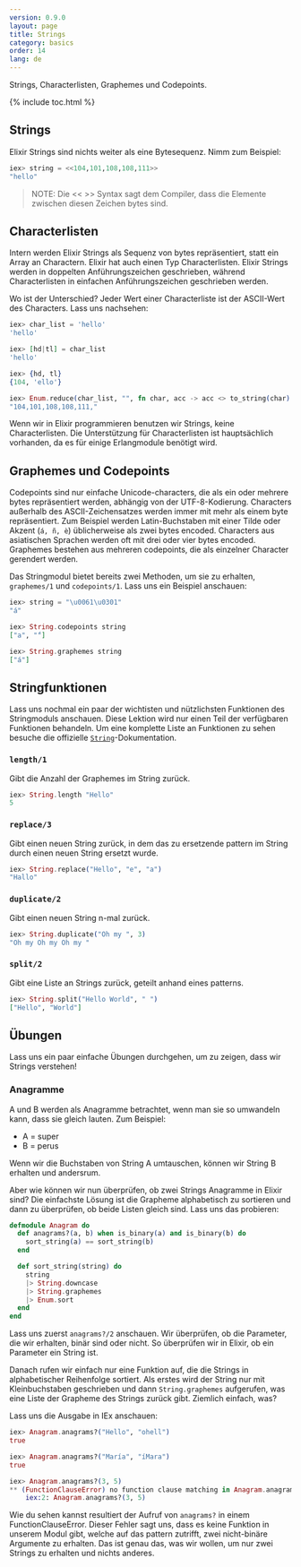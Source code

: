 ```yaml
---
version: 0.9.0
layout: page
title: Strings
category: basics
order: 14
lang: de
---
```


Strings, Characterlisten, Graphemes und Codepoints.

{% include toc.html %}

## Strings

Elixir Strings sind nichts weiter als eine Bytesequenz. Nimm zum Beispiel:

```elixir
iex> string = <<104,101,108,108,111>>
"hello"
```

>NOTE: Die << >> Syntax sagt dem Compiler, dass die Elemente zwischen diesen Zeichen bytes sind.

## Characterlisten

Intern werden Elixir Strings als Sequenz von bytes repräsentiert, statt ein Array an Charactern. Elixir hat auch einen Typ Characterlisten. Elixir Strings werden in doppelten Anführungszeichen geschrieben, während Characterlisten in einfachen Anführungszeichen geschrieben werden.

Wo ist der Unterschied? Jeder Wert einer Characterliste ist der ASCII-Wert des Characters. Lass uns nachsehen:

```elixir
iex> char_list = 'hello'
'hello'

iex> [hd|tl] = char_list
'hello'

iex> {hd, tl}
{104, 'ello'}

iex> Enum.reduce(char_list, "", fn char, acc -> acc <> to_string(char) <> "," end)
"104,101,108,108,111,"
```

Wenn wir in Elixir programmieren benutzen wir Strings, keine Characterlisten. Die Unterstützung für Characterlisten ist hauptsächlich vorhanden, da es für einige Erlangmodule benötigt wird.

## Graphemes und Codepoints

Codepoints sind nur einfache Unicode-characters, die als ein oder mehrere bytes repräsentiert werden, abhängig von der UTF-8-Kodierung. Characters außerhalb des ASCII-Zeichensatzes werden immer mit mehr als einem byte repräsentiert. Zum Beispiel werden Latin-Buchstaben mit einer Tilde oder Akzent (`á, ñ, è`) üblicherweise als zwei bytes encoded. Characters aus asiatischen Sprachen werden oft mit drei oder vier bytes encoded. Graphemes bestehen aus mehreren codepoints, die als einzelner Character gerendert werden.

Das Stringmodul bietet bereits zwei Methoden, um sie zu erhalten, `graphemes/1` und `codepoints/1`. Lass uns ein Beispiel anschauen:

```elixir
iex> string = "\u0061\u0301"
"á"

iex> String.codepoints string
["a", "́"]

iex> String.graphemes string
["á"]
```

## Stringfunktionen

Lass uns nochmal ein paar der wichtisten und nützlichsten Funktionen des Stringmoduls anschauen. Diese Lektion wird nur einen Teil der verfügbaren Funktionen behandeln. Um eine komplette Liste an Funktionen zu sehen besuche die offizielle [`String`](http://elixir-lang.org/docs/stable/elixir/String.html)-Dokumentation.

### `length/1`

Gibt die Anzahl der Graphemes im String zurück.

```elixir
iex> String.length "Hello"
5
```

### `replace/3`

Gibt einen neuen String zurück, in dem das zu ersetzende pattern im String durch einen neuen String ersetzt wurde.

```elixir
iex> String.replace("Hello", "e", "a")
"Hallo"
```

### `duplicate/2`

Gibt einen neuen String n-mal zurück.

```elixir
iex> String.duplicate("Oh my ", 3)
"Oh my Oh my Oh my "
```

### `split/2`

Gibt eine Liste an Strings zurück, geteilt anhand eines patterns.

```elixir
iex> String.split("Hello World", " ")
["Hello", "World"]
```

## Übungen

Lass uns ein paar einfache Übungen durchgehen, um zu zeigen, dass wir Strings verstehen!

### Anagramme

A und B werden als Anagramme betrachtet, wenn man sie so umwandeln kann, dass sie gleich lauten. Zum Beispiel:

+ A = super
+ B = perus

Wenn wir die Buchstaben von String A umtauschen, können wir String B erhalten und andersrum.

Aber wie können wir nun überprüfen, ob zwei Strings Anagramme in Elixir sind? Die einfachste Lösung ist die Grapheme alphabetisch zu sortieren und dann zu überprüfen, ob beide Listen gleich sind. Lass uns das probieren:

```elixir
defmodule Anagram do
  def anagrams?(a, b) when is_binary(a) and is_binary(b) do
    sort_string(a) == sort_string(b)
  end

  def sort_string(string) do
    string
    |> String.downcase
    |> String.graphemes
    |> Enum.sort
  end
end
```

Lass uns zuerst `anagrams?/2` anschauen. Wir überprüfen, ob die Parameter, die wir erhalten, binär sind oder nicht. So überprüfen wir in Elixir, ob ein Parameter ein String ist.

Danach rufen wir einfach nur eine Funktion auf, die die Strings in alphabetischer Reihenfolge sortiert. Als erstes wird der String nur mit Kleinbuchstaben geschrieben und dann `String.graphemes` aufgerufen, was eine Liste der Grapheme des Strings zurück gibt. Ziemlich einfach, was?

Lass uns die Ausgabe in IEx anschauen:

```elixir
iex> Anagram.anagrams?("Hello", "ohell")
true

iex> Anagram.anagrams?("María", "íMara")
true

iex> Anagram.anagrams?(3, 5)
** (FunctionClauseError) no function clause matching in Anagram.anagrams?/2
    iex:2: Anagram.anagrams?(3, 5)
```

Wie du sehen kannst resultiert der Aufruf von `anagrams?` in einem FunctionClauseError. Dieser Fehler sagt uns, dass es keine Funktion in unserem Modul gibt, welche auf das pattern zutrifft, zwei nicht-binäre Argumente zu erhalten. Das ist genau das, was wir wollen, um nur zwei Strings zu erhalten und nichts anderes.
